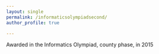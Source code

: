 ```yaml
---
layout: single
permalink: /informaticsolympiadsecond/
author_profile: true

---
```


Awarded in the Informatics Olympiad, county phase, in 2015









